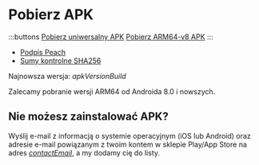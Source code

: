 # Pobierz APK

:::buttons
[Pobierz uniwersalny APK]($apkUniversalUrl$)
[Pobierz ARM64-v8 APK]($apkArm64v8Url$)
:::

- [Podpis Peach]($apkSignaturesUrl$)
- [Sumy kontrolne SHA256]($apkChecksumsUrl$)

Najnowsza wersja: $apkVersionBuild$

Zalecamy pobranie wersji ARM64 od Androida 8.0 i nowszych.

## Nie możesz zainstalować APK?

Wyślij e-mail z informacją o systemie operacyjnym (iOS lub Android) oraz adresie e-mail powiązanym z twoim kontem w sklepie Play/App Store na adres
[$contactEmail$](mailto:$contactEmail$), a my dodamy cię do listy.
